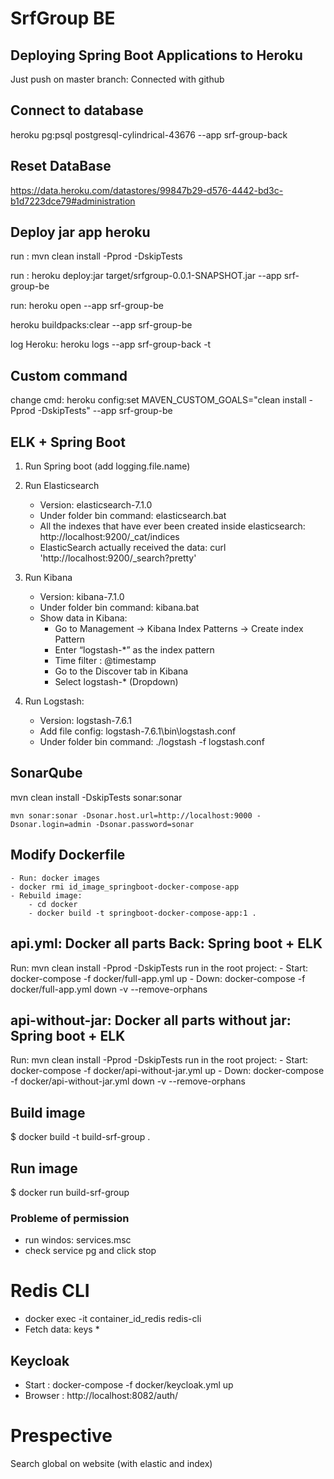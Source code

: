 # SrfGroup BE

## Deploying Spring Boot Applications to Heroku

Just push on master branch: Connected with github





## Connect to database

heroku pg:psql postgresql-cylindrical-43676 --app srf-group-back



## Reset DataBase

https://data.heroku.com/datastores/99847b29-d576-4442-bd3c-b1d7223dce79#administration



## Deploy jar app heroku

run : mvn clean install -Pprod -DskipTests

run : heroku deploy:jar target/srfgroup-0.0.1-SNAPSHOT.jar --app srf-group-be

run: heroku open --app srf-group-be

heroku buildpacks:clear --app srf-group-be

log Heroku: heroku logs --app srf-group-back -t

## Custom command

change cmd: heroku config:set MAVEN_CUSTOM_GOALS="clean install -Pprod -DskipTests" --app srf-group-be


## ELK + Spring Boot

1) Run Spring boot (add logging.file.name)
    
2) Run Elasticsearch 
    + Version: elasticsearch-7.1.0
    + Under folder bin command: elasticsearch.bat
    + All the indexes that have ever been created inside elasticsearch: http://localhost:9200/_cat/indices
    + ElasticSearch actually received the data: curl 'http://localhost:9200/_search?pretty'
    
3) Run Kibana
    + Version: kibana-7.1.0
    + Under folder bin command: kibana.bat
    + Show data in Kibana:
        - Go to Management → Kibana Index Patterns → Create index Pattern
        - Enter “logstash-*” as the index pattern
        - Time filter : @timestamp
        - Go to the Discover tab in Kibana
        - Select logstash-* (Dropdown)
    
4) Run Logstash: 
    + Version: logstash-7.6.1
    + Add file config: logstash-7.6.1\bin\logstash.conf
    + Under folder bin command:  ./logstash -f logstash.conf
    
    
## SonarQube

mvn clean install -DskipTests sonar:sonar

    mvn sonar:sonar -Dsonar.host.url=http://localhost:9000 -Dsonar.login=admin -Dsonar.password=sonar




## Modify Dockerfile
    - Run: docker images
    - docker rmi id_image_springboot-docker-compose-app
    - Rebuild image: 
        - cd docker
        - docker build -t springboot-docker-compose-app:1 .
        
        

## api.yml: Docker all parts Back: Spring boot + ELK
Run: mvn clean install -Pprod -DskipTests
run in the root project: 
    - Start: docker-compose -f docker/full-app.yml up
    - Down: docker-compose -f docker/full-app.yml down -v --remove-orphans
    

## api-without-jar: Docker all parts without jar: Spring boot + ELK
Run: mvn clean install -Pprod -DskipTests
run in the root project: 
    - Start: docker-compose -f docker/api-without-jar.yml up
    - Down: docker-compose -f docker/api-without-jar.yml down -v --remove-orphans


## Build image
$ docker build -t build-srf-group .

## Run image
$ docker run build-srf-group

### Probleme of permission
- run windos: services.msc
- check service pg and click stop 


# Redis CLI
- docker exec -it container_id_redis redis-cli
- Fetch data: keys *


## Keycloak
- Start : docker-compose -f docker/keycloak.yml up
- Browser : http://localhost:8082/auth/


# Prespective
Search global on website (with elastic and index)
